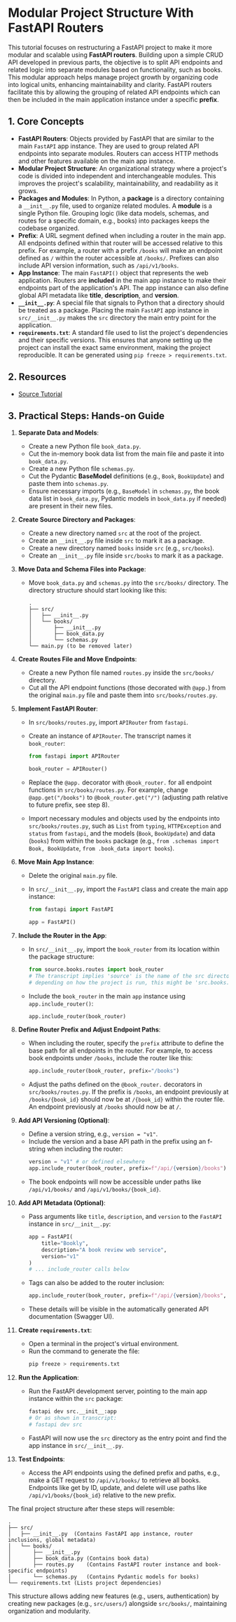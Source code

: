 # Modular Project Structure With FastAPI Routers

This tutorial focuses on restructuring a FastAPI project to make it more modular and scalable using **FastAPI routers**. Building upon a simple CRUD API developed in previous parts, the objective is to split API endpoints and related logic into separate modules based on functionality, such as books. This modular approach helps manage project growth by organizing code into logical units, enhancing maintainability and clarity. FastAPI routers facilitate this by allowing the grouping of related API endpoints which can then be included in the main application instance under a specific **prefix**.

## 1. Core Concepts

- **FastAPI Routers**: Objects provided by FastAPI that are similar to the main `FastAPI` app instance. They are used to group related API endpoints into separate modules. Routers can access HTTP methods and other features available on the main app instance.
- **Modular Project Structure**: An organizational strategy where a project's code is divided into independent and interchangeable modules. This improves the project's scalability, maintainability, and readability as it grows.
- **Packages and Modules**: In Python, a **package** is a directory containing a `__init__.py` file, used to organize related modules. A **module** is a single Python file. Grouping logic (like data models, schemas, and routes for a specific domain, e.g., books) into packages keeps the codebase organized.
- **Prefix**: A URL segment defined when including a router in the main app. All endpoints defined within that router will be accessed relative to this prefix. For example, a router with a prefix `/books` will make an endpoint defined as `/` within the router accessible at `/books/`. Prefixes can also include API version information, such as `/api/v1/books`.
- **App Instance**: The main `FastAPI()` object that represents the web application. Routers are **included** in the main app instance to make their endpoints part of the application's API. The app instance can also define global API metadata like **title**, **description**, and **version**.
- **`__init__.py`**: A special file that signals to Python that a directory should be treated as a package. Placing the main `FastAPI` app instance in `src/__init__.py` makes the `src` directory the main entry point for the application.
- **`requirements.txt`**: A standard file used to list the project's dependencies and their specific versions. This ensures that anyone setting up the project can install the exact same environment, making the project reproducible. It can be generated using `pip freeze > requirements.txt`.

## 2. Resources

- [Source Tutorial](https://youtu.be/_kNyYIFSOFU?si=XxqrbnobdraLKLu8)

## 3. Practical Steps: Hands-on Guide

1.  **Separate Data and Models**:

    - Create a new Python file `book_data.py`.
    - Cut the in-memory book data list from the main file and paste it into `book_data.py`.
    - Create a new Python file `schemas.py`.
    - Cut the Pydantic **BaseModel** definitions (e.g., `Book`, `BookUpdate`) and paste them into `schemas.py`.
    - Ensure necessary imports (e.g., `BaseModel` in `schemas.py`, the book data list in `book_data.py`, Pydantic models in `book_data.py` if needed) are present in their new files.

2.  **Create Source Directory and Packages**:

    - Create a new directory named `src` at the root of the project.
    - Create an `__init__.py` file inside `src` to mark it as a package.
    - Create a new directory named `books` inside `src` (e.g., `src/books`).
    - Create an `__init__.py` file inside `src/books` to mark it as a package.

3.  **Move Data and Schema Files into Package**:

    - Move `book_data.py` and `schemas.py` into the `src/books/` directory. The directory structure should start looking like this:
      ```
      .
      ├── src/
      │   ├── __init__.py
      │   └── books/
      │       ├── __init__.py
      │       ├── book_data.py
      │       └── schemas.py
      └── main.py (to be removed later)
      ```

4.  **Create Routes File and Move Endpoints**:

    - Create a new Python file named `routes.py` inside the `src/books/` directory.
    - Cut all the API endpoint functions (those decorated with `@app.`) from the original `main.py` file and paste them into `src/books/routes.py`.

5.  **Implement FastAPI Router**:

    - In `src/books/routes.py`, import `APIRouter` from `fastapi`.
    - Create an instance of `APIRouter`. The transcript names it `book_router`:

      ```python
      from fastapi import APIRouter

      book_router = APIRouter()
      ```

    - Replace the `@app.` decorator with `@book_router.` for all endpoint functions in `src/books/routes.py`. For example, change `@app.get("/books")` to `@book_router.get("/")` (adjusting path relative to future prefix, see step 8).
    - Import necessary modules and objects used by the endpoints into `src/books/routes.py`, such as `List` from `typing`, `HTTPException` and `status` from `fastapi`, and the models (`Book`, `BookUpdate`) and data (`books`) from within the `books` package (e.g., `from .schemas import Book, BookUpdate`, `from .book_data import books`).

6.  **Move Main App Instance**:

    - Delete the original `main.py` file.
    - In `src/__init__.py`, import the `FastAPI` class and create the main app instance:

      ```python
      from fastapi import FastAPI

      app = FastAPI()
      ```

7.  **Include the Router in the App**:

    - In `src/__init__.py`, import the `book_router` from its location within the package structure:
      ```python
      from source.books.routes import book_router
      # The transcript implies 'source' is the name of the src directory in the import path
      # depending on how the project is run, this might be 'src.books.routes'
      ```
    - Include the `book_router` in the main `app` instance using `app.include_router()`:
      ```python
      app.include_router(book_router)
      ```

8.  **Define Router Prefix and Adjust Endpoint Paths**:

    - When including the router, specify the `prefix` attribute to define the base path for all endpoints in the router. For example, to access book endpoints under `/books`, include the router like this:
      ```python
      app.include_router(book_router, prefix="/books")
      ```
    - Adjust the paths defined on the `@book_router.` decorators in `src/books/routes.py`. If the prefix is `/books`, an endpoint previously at `/books/{book_id}` should now be at `/{book_id}` within the router file. An endpoint previously at `/books` should now be at `/`.

9.  **Add API Versioning (Optional)**:

    - Define a version string, e.g., `version = "v1"`.
    - Include the version and a base API path in the prefix using an f-string when including the router:
      ```python
      version = "v1" # or defined elsewhere
      app.include_router(book_router, prefix=f"/api/{version}/books")
      ```
    - The book endpoints will now be accessible under paths like `/api/v1/books/` and `/api/v1/books/{book_id}`.

10. **Add API Metadata (Optional)**:

    - Pass arguments like `title`, `description`, and `version` to the `FastAPI` instance in `src/__init__.py`:
      ```python
      app = FastAPI(
          title="Bookly",
          description="A book review web service",
          version="v1"
      )
      # ... include_router calls below
      ```
    - Tags can also be added to the router inclusion:
      ```python
      app.include_router(book_router, prefix=f"/api/{version}/books", tags=["books"])
      ```
    - These details will be visible in the automatically generated API documentation (Swagger UI).

11. **Create `requirements.txt`**:

    - Open a terminal in the project's virtual environment.
    - Run the command to generate the file:
      ```bash
      pip freeze > requirements.txt
      ```

12. **Run the Application**:

    - Run the FastAPI development server, pointing to the main app instance within the `src` package:
      ```bash
      fastapi dev src.__init__:app
      # Or as shown in transcript:
      # fastapi dev src
      ```
    - FastAPI will now use the `src` directory as the entry point and find the app instance in `src/__init__.py`.

13. **Test Endpoints**:
    - Access the API endpoints using the defined prefix and paths, e.g., make a GET request to `/api/v1/books/` to retrieve all books. Endpoints like get by ID, update, and delete will use paths like `/api/v1/books/{book_id}` relative to the new prefix.

The final project structure after these steps will resemble:

```
.
├── src/
│   ├── __init__.py  (Contains FastAPI app instance, router inclusions, global metadata)
│   └── books/
│       ├── __init__.py
│       ├── book_data.py (Contains book data)
│       ├── routes.py    (Contains FastAPI router instance and book-specific endpoints)
│       └── schemas.py   (Contains Pydantic models for books)
└── requirements.txt (Lists project dependencies)
```

This structure allows adding new features (e.g., users, authentication) by creating new packages (e.g., `src/users/`) alongside `src/books/`, maintaining organization and modularity.
